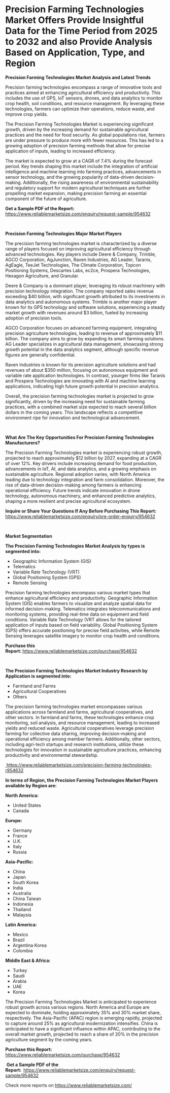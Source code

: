<p><h1>Precision Farming Technologies Market Offers Provide Insightful Data for the Time Period from 2025 to 2032 and also Provide Analysis Based on Application, Type, and Region</h1></p><p><strong>Precision Farming Technologies Market Analysis and Latest Trends</strong></p>
<p><p>Precision farming technologies encompass a range of innovative tools and practices aimed at enhancing agricultural efficiency and productivity. This includes the use of GPS, IoT sensors, drones, and data analytics to monitor crop health, soil conditions, and resource management. By leveraging these technologies, farmers can optimize their operations, reduce waste, and improve crop yields.</p><p>The Precision Farming Technologies Market is experiencing significant growth, driven by the increasing demand for sustainable agricultural practices and the need for food security. As global populations rise, farmers are under pressure to produce more with fewer resources. This has led to a growing adoption of precision farming methods that allow for precise application of inputs, leading to increased efficiency.</p><p>The market is expected to grow at a CAGR of 7.4% during the forecast period. Key trends shaping this market include the integration of artificial intelligence and machine learning into farming practices, advancements in sensor technology, and the growing popularity of data-driven decision-making. Additionally, the rising awareness of environmental sustainability and regulatory support for modern agricultural techniques are further propelling market expansion, making precision farming an essential component of the future of agriculture.</p></p>
<p><strong>Get a Sample PDF of the Report:&nbsp;</strong> <a href="https://www.reliablemarketsize.com/enquiry/request-sample/954632?utm_campaign=3205&utm_medium=2&utm_source=Github&utm_content=ia&utm_term=07032025&utm_id=precision-farming-technologies">https://www.reliablemarketsize.com/enquiry/request-sample/954632</a></p>
<p>&nbsp;</p>
<p><strong>Precision Farming Technologies Major Market Players</strong></p>
<p><p>The precision farming technologies market is characterized by a diverse range of players focused on improving agricultural efficiency through advanced technologies. Key players include Deere & Company, Trimble, AGCO Corporation, AgJunction, Raven Industries, AG Leader, Taranis, AgEagle, TeeJet Technologies, The Climate Corporation, Topcon Positioning Systems, Descartes Labs, ec2ce, Prospera Technologies, Hexagon Agriculture, and Granular.</p><p>Deere & Company is a dominant player, leveraging its robust machinery with precision technology integration. The company reported sales revenue exceeding $40 billion, with significant growth attributed to its investments in data analytics and autonomous systems. Trimble is another major player known for its GPS technology and software solutions, experiencing a steady market growth with revenues around $3 billion, fueled by increasing adoption of precision tools.</p><p>AGCO Corporation focuses on advanced farming equipment, integrating precision agriculture technologies, leading to revenue of approximately $11 billion. The company aims to grow by expanding its smart farming solutions. AG Leader specializes in agricultural data management, showcasing strong growth potential in the data analytics segment, although specific revenue figures are generally confidential.</p><p>Raven Industries is known for its precision agriculture solutions and had revenues of about $350 million, focusing on autonomous equipment and variable rate application technologies. In contrast, younger firms like Taranis and Prospera Technologies are innovating with AI and machine learning applications, indicating high future growth potential in precision analytics.</p><p>Overall, the precision farming technologies market is projected to grow significantly, driven by the increasing need for sustainable farming practices, with a combined market size expected to reach several billion dollars in the coming years. This landscape reflects a competitive environment ripe for innovation and technological advancement.</p></p>
<p>&nbsp;</p>
<p><strong>What Are The Key Opportunities For Precision Farming Technologies Manufacturers?</strong></p>
<p><p>The Precision Farming Technologies market is experiencing robust growth, projected to reach approximately $12 billion by 2027, expanding at a CAGR of over 12%. Key drivers include increasing demand for food production, advancements in IoT, AI, and data analytics, and a growing emphasis on sustainable agriculture. Regional adoption varies, with North America leading due to technology integration and farm consolidation. Moreover, the rise of data-driven decision-making among farmers is enhancing operational efficiency. Future trends indicate innovation in drone technology, autonomous machinery, and enhanced predictive analytics, shaping a more resilient and precise agricultural ecosystem.</p></p>
<p><strong>Inquire or Share Your Questions If Any Before Purchasing This Report:</strong> <a href="https://www.reliablemarketsize.com/enquiry/pre-order-enquiry/954632?utm_campaign=3205&utm_medium=2&utm_source=Github&utm_content=ia&utm_term=07032025&utm_id=precision-farming-technologies">https://www.reliablemarketsize.com/enquiry/pre-order-enquiry/954632</a></p>
<p>&nbsp;</p>
<p><strong>Market Segmentation</strong></p>
<p><strong>The Precision Farming Technologies Market Analysis by types is segmented into:</strong></p>
<p><ul><li>Geographic Information System (GIS)</li><li>Telematics</li><li>Variable Rate Technology (VRT)</li><li>Global Positioning System (GPS)</li><li>Remote Sensing</li></ul></p>
<p><p>Precision farming technologies encompass various market types that enhance agricultural efficiency and productivity. Geographic Information System (GIS) enables farmers to visualize and analyze spatial data for informed decision-making. Telematics integrates telecommunications and monitoring systems, providing real-time data on equipment and field conditions. Variable Rate Technology (VRT allows for the tailored application of inputs based on field variability. Global Positioning System (GPS) offers accurate positioning for precise field activities, while Remote Sensing leverages satellite imagery to monitor crop health and conditions.</p></p>
<p><strong>Purchase this Report:&nbsp;</strong><a href="https://www.reliablemarketsize.com/purchase/954632?utm_campaign=3205&utm_medium=2&utm_source=Github&utm_content=ia&utm_term=07032025&utm_id=precision-farming-technologies">https://www.reliablemarketsize.com/purchase/954632</a></p>
<p>&nbsp;</p>
<p><strong>The Precision Farming Technologies Market Industry Research by Application is segmented into:</strong></p>
<p><ul><li>Farmland and Farms</li><li>Agricultural Cooperatives</li><li>Others</li></ul></p>
<p><p>The precision farming technologies market encompasses various applications across farmland and farms, agricultural cooperatives, and other sectors. In farmland and farms, these technologies enhance crop monitoring, soil analysis, and resource management, leading to increased yields and reduced waste. Agricultural cooperatives leverage precision farming for collective data sharing, improving decision-making and operational efficiency among member farmers. Additionally, other sectors, including agri-tech startups and research institutions, utilize these technologies for innovation in sustainable agriculture practices, enhancing productivity and environmental stewardship.</p></p>
<p><a href="https://www.reliablemarketsize.com/precision-farming-technologies-r954632?utm_campaign=3205&utm_medium=2&utm_source=Github&utm_content=ia&utm_term=07032025&utm_id=precision-farming-technologies">&nbsp;https://www.reliablemarketsize.com/precision-farming-technologies-r954632</a></p>
<p><strong>In terms of Region, the Precision Farming Technologies Market Players available by Region are:</strong></p>
<p>
    <p> <strong> North America: </strong>
        <ul>
            <li>United States</li>
            <li>Canada</li>
        </ul>
        </p> 
    <p> <strong> Europe: </strong>
        <ul>
            <li>Germany</li>
            <li>France</li>
            <li>U.K.</li>
            <li>Italy</li>
            <li>Russia</li>
        </ul>
        </p> 
    <p> <strong> Asia-Pacific: </strong>
        <ul>
            <li>China</li>
            <li>Japan</li>
            <li>South Korea</li>
            <li>India</li>
            <li>Australia</li>
            <li>China Taiwan</li>
            <li>Indonesia</li>
            <li>Thailand</li>
            <li>Malaysia</li>
        </ul>
        </p> 
    <p> <strong> Latin America: </strong>
        <ul>
            <li>Mexico</li>
            <li>Brazil</li>
            <li>Argentina Korea</li>
            <li>Colombia</li>
        </ul>
        </p> 
    <p> <strong> Middle East & Africa: </strong>
        <ul>
            <li>Turkey</li>
            <li>Saudi</li>
            <li>Arabia</li>
            <li>UAE</li>
            <li>Korea</li>
        </ul>
    </p>
    </p>
<p><p>The Precision Farming Technologies Market is anticipated to experience robust growth across various regions. North America and Europe are expected to dominate, holding approximately 35% and 30% market share, respectively. The Asia-Pacific (APAC) region is emerging rapidly, projected to capture around 25% as agricultural modernization intensifies. China is anticipated to have a significant influence within APAC, contributing to the overall market growth, projected to reach a share of 20% in the precision agriculture segment by the coming years.</p></p>
<p><strong>Purchase this Report: </strong><a href="https://www.reliablemarketsize.com/purchase/954632?utm_campaign=3205&utm_medium=2&utm_source=Github&utm_content=ia&utm_term=07032025&utm_id=precision-farming-technologies">https://www.reliablemarketsize.com/purchase/954632</a></p>
<p>&nbsp;<strong>Get a Sample PDF of the Report:&nbsp;&nbsp;</strong><a href="https://www.reliablemarketsize.com/enquiry/request-sample/954632?utm_campaign=3205&utm_medium=2&utm_source=Github&utm_content=ia&utm_term=07032025&utm_id=precision-farming-technologies">https://www.reliablemarketsize.com/enquiry/request-sample/954632</a></p>
<p><strong></strong></p>
<p>Check more reports on <a href="https://www.reliablemarketsize.com/?utm_campaign=3205&utm_medium=2&utm_source=Github&utm_content=ia&utm_term=07032025&utm_id=precision-farming-technologies">https://www.reliablemarketsize.com/</a></p>